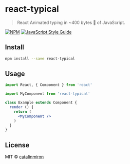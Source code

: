 # react-typical

> React Animated typing in ~400 bytes 🐡 of JavaScript.

[![NPM](https://img.shields.io/npm/v/react-typical.svg)](https://www.npmjs.com/package/react-typical) [![JavaScript Style Guide](https://img.shields.io/badge/code_style-standard-brightgreen.svg)](https://standardjs.com)

## Install

```bash
npm install --save react-typical
```

## Usage

```jsx
import React, { Component } from 'react'

import MyComponent from 'react-typical'

class Example extends Component {
  render () {
    return (
      <MyComponent />
    )
  }
}
```

## License

MIT © [catalinmiron](https://github.com/catalinmiron)
